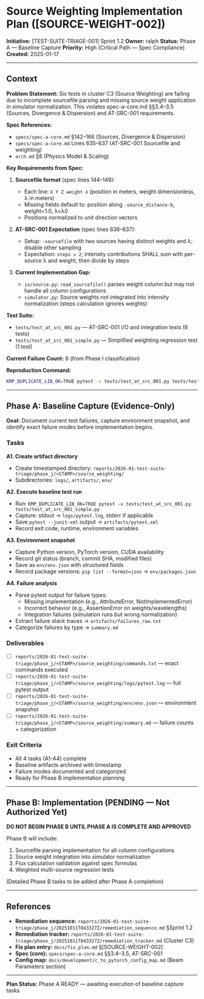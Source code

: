 # Source Weighting Implementation Plan ([SOURCE-WEIGHT-002])

**Initiative:** [TEST-SUITE-TRIAGE-001] Sprint 1.2
**Owner:** ralph
**Status:** Phase A — Baseline Capture
**Priority:** High (Critical Path — Spec Compliance)
**Created:** 2025-01-17

---

## Context

**Problem Statement:**
Six tests in cluster C3 (Source Weighting) are failing due to incomplete sourcefile parsing and missing source weight application in simulator normalization. This violates spec-a-core.md §§3.4–3.5 (Sources, Divergence & Dispersion) and AT-SRC-001 requirements.

**Spec References:**
- `specs/spec-a-core.md` §142–166 (Sources, Divergence & Dispersion)
- `specs/spec-a-core.md` Lines 635–637 (AT-SRC-001 Sourcefile and weighting)
- `arch.md` §8 (Physics Model & Scaling)

**Key Requirements from Spec:**
1. **Sourcefile format** (spec lines 144–149):
   - Each line: `X Y Z weight λ` (position in meters, weight dimensionless, λ in meters)
   - Missing fields default to: position along `-source_distance·b`, weight=1.0, λ=λ0
   - Positions normalized to unit direction vectors

2. **AT-SRC-001 Expectation** (spec lines 636–637):
   - Setup: `-sourcefile` with two sources having distinct weights and λ; disable other sampling
   - Expectation: `steps = 2`; intensity contributions SHALL sum with per-source λ and weight, then divide by steps

3. **Current Implementation Gap:**
   - `io/source.py`: `read_sourcefile()` parses weight column but may not handle all column configurations
   - `simulator.py`: Source weights not integrated into intensity normalization (steps calculation ignores weights)

**Test Suite:**
- `tests/test_at_src_001.py` — AT-SRC-001 I/O and integration tests (6 tests)
- `tests/test_at_src_001_simple.py` — Simplified weighting regression test (1 test)

**Current Failure Count:** 6 (from Phase I classification)

**Reproduction Command:**
```bash
KMP_DUPLICATE_LIB_OK=TRUE pytest -v tests/test_at_src_001.py tests/test_at_src_001_simple.py
```

---

## Phase A: Baseline Capture (Evidence-Only)

**Goal:** Document current test failures, capture environment snapshot, and identify exact failure modes before implementation begins.

### Tasks

**A1. Create artifact directory**
- Create timestamped directory: `reports/2026-01-test-suite-triage/phase_j/<STAMP>/source_weighting/`
- Subdirectories: `logs/`, `artifacts/`, `env/`

**A2. Execute baseline test run**
- Run: `KMP_DUPLICATE_LIB_OK=TRUE pytest -v tests/test_at_src_001.py tests/test_at_src_001_simple.py`
- Capture: stdout → `logs/pytest.log`, stderr if applicable
- Save `pytest --junit-xml` output → `artifacts/pytest.xml`
- Record exit code, runtime, environment variables

**A3. Environment snapshot**
- Capture Python version, PyTorch version, CUDA availability
- Record git status (branch, commit SHA, modified files)
- Save as `env/env.json` with structured fields
- Record package versions: `pip list --format=json` → `env/packages.json`

**A4. Failure analysis**
- Parse pytest output for failure types:
  - Missing implementation (e.g., AttributeError, NotImplementedError)
  - Incorrect behavior (e.g., AssertionError on weights/wavelengths)
  - Integration failures (simulation runs but wrong normalization)
- Extract failure stack traces → `artifacts/failures_raw.txt`
- Categorize failures by type → `summary.md`

### Deliverables
- [ ] `reports/2026-01-test-suite-triage/phase_j/<STAMP>/source_weighting/commands.txt` — exact commands executed
- [ ] `reports/2026-01-test-suite-triage/phase_j/<STAMP>/source_weighting/logs/pytest.log` — full pytest output
- [ ] `reports/2026-01-test-suite-triage/phase_j/<STAMP>/source_weighting/env/env.json` — environment snapshot
- [ ] `reports/2026-01-test-suite-triage/phase_j/<STAMP>/source_weighting/summary.md` — failure counts + categorization

### Exit Criteria
- All 4 tasks (A1-A4) complete
- Baseline artifacts archived with timestamp
- Failure modes documented and categorized
- Ready for Phase B implementation planning

---

## Phase B: Implementation (PENDING — Not Authorized Yet)

**DO NOT BEGIN PHASE B UNTIL PHASE A IS COMPLETE AND APPROVED**

Phase B will include:
1. Sourcefile parsing implementation for all column configurations
2. Source weight integration into simulator normalization
3. Flux calculation validation against spec formulas
4. Weighted multi-source regression tests

(Detailed Phase B tasks to be added after Phase A completion)

---

## References

- **Remediation sequence:** `reports/2026-01-test-suite-triage/phase_j/20251011T043327Z/remediation_sequence.md` §Sprint 1.2
- **Remediation tracker:** `reports/2026-01-test-suite-triage/phase_j/20251011T043327Z/remediation_tracker.md` (Cluster C3)
- **Fix plan entry:** `docs/fix_plan.md` §[SOURCE-WEIGHT-002]
- **Spec (core):** `specs/spec-a-core.md` §§3.4–3.5, AT-SRC-001
- **Config map:** `docs/development/c_to_pytorch_config_map.md` (Beam Parameters section)

---

**Plan Status:** Phase A READY — awaiting execution of baseline capture tasks
